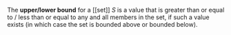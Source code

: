 The **upper/lower bound** for a [[set]] $S$ is a value that is greater than or equal to / less than or equal to any and all members in the set, if such a value exists (in which case the set is bounded above or bounded below). 